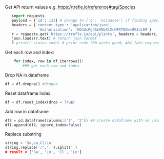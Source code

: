  
 Get API return values e.g. https://trefle.io/reference#tag/Species
 ```python
    import requests
    payload = {'id': 123} # change to {'q': 'acinacea'} if finding specific plant
    headers = {'content-type': 'application/json',
                'Authorization': 'NDdUcFg4SnVNbXlXcHFXTGZweUVJdz09'}
    r = requests.get('https://trefle.io/api/plants', headers = headers, params=payload)
    json.loads(r.text) # return json format
    # print(r.status_code) # print code 200 works good; 404 fake request; 400 something wrong
 ```
Get each row and index:
```python
    for index, row in df.iterrows():
        ### get each row and index 
```

Drop NA in dataframe
```python
df = df.dropna() #dropna
```

Reset dataframe index
```python
df = df.reset_index(drop = True)
```
Add row in dataframe
```python
df2 = pd.dataframe(columns:['1', '2']) ## create dataframe with no value
df1.append(df2, ignore_index=False)
```




Replace substring
```python
string = 'Sa,Lo,Cl/Lo'
string.replace('/',',').split(',)
# result = ['Sa', 'Lo', 'Cl', 'Lo']
```